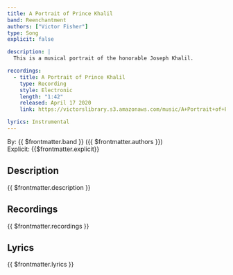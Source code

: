 ```yaml
---
title: A Portrait of Prince Khalil
band: Reenchantment
authors: ["Victor Fisher"]
type: Song
explicit: false

description: |
  This is a musical portrait of the honorable Joseph Khalil.

recordings:
  - title: A Portrait of Prince Khalil
    type: Recording
    style: Electronic
    length: "1:42"
    released: April 17 2020
    link: https://victorslibrary.s3.amazonaws.com/music/A+Portrait+of+Prince+Khalil/A+Portrait+of+Prince+Khalil.mp3

lyrics: Instrumental
---
```


By: {{ $frontmatter.band }} ({{ $frontmatter.authors }})  
Explicit: {{$frontmatter.explicit}}

## Description

{{ $frontmatter.description }}

## Recordings

{{ $frontmatter.recordings }}

## Lyrics

{{ $frontmatter.lyrics }}
